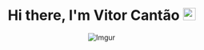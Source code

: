 <div align="center">
   <h1>Hi there, I'm Vitor Cantão <img src="https://media.giphy.com/media/hvRJCLFzcasrR4ia7z/giphy.gif" width="25px"> </h1>

![Imgur](https://i.imgur.com/XK4a0uB.gif)

<!--
**VitorCantao/VitorCantao** is a ✨ _special_ ✨ repository because its `README.md` (this file) appears on your GitHub profile.

Here are some ideas to get you started:

- 🔭 I’m currently working on ...
- 🌱 I’m currently learning ...
- 👯 I’m looking to collaborate on ...
- 🤔 I’m looking for help with ...
- 💬 Ask me about ...
- 📫 How to reach me: ...
- 😄 Pronouns: ...
- ⚡ Fun fact: ...
-->
